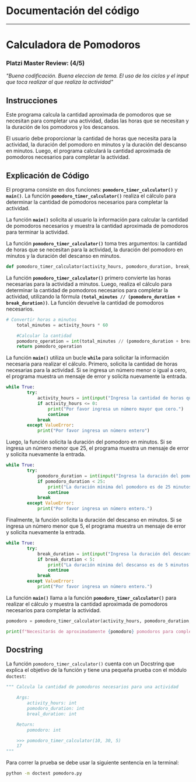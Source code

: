 # Documentación del código

---

# Calculadora de Pomodoros
### Platzi Master Review: (4/5)
_"Buena codificación. Buena eleccion de tema.
El uso de los ciclos y el input que toca realizar al que realiza la actividad"_

## Instrucciones

Este programa calcula la cantidad aproximada de pomodoros que se necesitan para completar una actividad, dadas las horas que se necesitan y la duración de los pomodoros y los descansos.

El usuario debe proporcionar la cantidad de horas que necesita para la actividad, la duración del pomodoro en minutos y la duración del descanso en minutos. Luego, el programa calculará la cantidad aproximada de pomodoros necesarios para completar la actividad.

## Explicación de Código

El programa consiste en dos funciones: **`pomodoro_timer_calculator()`** y **`main()`**. La función **`pomodoro_timer_calculator()`** realiza el cálculo para determinar la cantidad de pomodoros necesarios para completar la actividad.

La función **`main()`** solicita al usuario la información para calcular la cantidad de pomodoros necesarios y muestra la cantidad aproximada de pomodoros para terminar la actividad.

La función **`pomodoro_timer_calculator()`** toma tres argumentos: la cantidad de horas que se necesitan para la actividad, la duración del pomodoro en minutos y la duración del descanso en minutos.

```python
def pomodoro_timer_calculator(activity_hours, pomodoro_duration, break_duration):
```

La función **`pomodoro_timer_calculator()`** primero convierte las horas necesarias para la actividad a minutos. Luego, realiza el cálculo para determinar la cantidad de pomodoros necesarios para completar la actividad, utilizando la fórmula **`(total_minutes // (pomodoro_duration + break_duration))`**. La función devuelve la cantidad de pomodoros necesarios.

```python
# Convertir horas a minutos
    total_minutes = activity_hours * 60

    #Calcular la cantidad
    pomodoro_operation = int(total_minutes // (pomodoro_duration + break_duration))
    return pomodoro_operation
```

La función **`main()`** utiliza un bucle **`while`** para solicitar la información necesaria para realizar el cálculo. Primero, solicita la cantidad de horas necesarias para la actividad. Si se ingresa un número menor o igual a cero, el programa muestra un mensaje de error y solicita nuevamente la entrada.

```python
while True:
        try:
            activity_hours = int(input("Ingresa la cantidad de horas que requiere tu acitvidad: "))
            if activity_hours <= 0:
                print("Por favor ingresa un número mayor que cero.")
                continue
            break
        except ValueError:
            print("Por favor ingresa un número entero")
```

Luego, la función solicita la duración del pomodoro en minutos. Si se ingresa un número menor que 25, el programa muestra un mensaje de error y solicita nuevamente la entrada.

```python
while True:
        try:
            pomodoro_duration = int(input("Ingresa la duración del pomodoro en minutos: "))
            if pomodoro_duration < 25:
                print("La duración mínima del pomodoro es de 25 minutos.")
                continue
            break
        except ValueError:
            print("Por favor ingresa un número entero.")
```

Finalmente, la función solicita la duración del descanso en minutos. Si se ingresa un número menor que 5, el programa muestra un mensaje de error y solicita nuevamente la entrada.

```python
while True:
        try:
            break_duration = int(input("Ingresa la duración del descanso en minutos: "))
            if break_duration < 5:
                print("La duración mínima del descanso es de 5 minutos.")
                continue
            break
        except ValueError:
            print("Por favor ingresa un número entero.")
```

La función **`main()`** llama a la función **`pomodoro_timer_calculator()`** para realizar el cálculo y muestra la cantidad aproximada de pomodoros necesarios para completar la actividad.

```python
pomodoro = pomodoro_timer_calculator(activity_hours, pomodoro_duration, break_duration)

print(f"Necesitarás de aproximadamente {pomodoro} pomodoros para completar tu actividad")
```

## Docstring

La función `pomodoro_timer_calculator()` cuenta con un Docstring que explica el objetivo de la función y tiene una pequeña prueba con el módulo `doctest`:

```python
""" Calcula la cantidad de pomodoros necesarios para una actividad

    Args:
        activity_hours: int
        pomodoro_duration: int
        breal_duration: int

    Return:
        pomodoro: int

    >>> pomodoro_timer_calculator(10, 30, 5)
    17
"""
```

Para correr la prueba se debe usar la siguiente sentencia en la terminal:

```bash
python -m doctest pomodoro.py
```
